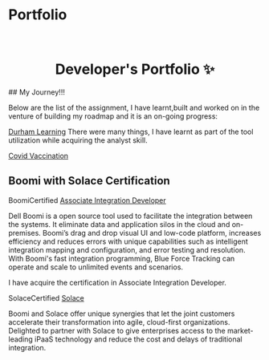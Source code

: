 # Portfolio
<!-- PROJECT LOGO -->
<br />
<p align="center">
  <h1 align="center">Developer's Portfolio ✨</h1>
## My Journey!!!


Below are the list of the assignment, I have learnt,built and worked on in the venture of building my roadmap and it is an on-going progress:

[Durham Learning](https://github.com/ParvinderKaur014/DATA1202_Assignment5)
There were many things, I have learnt as part of the tool utilization while acquiring the analyst skill.

[Covid Vaccination](https://github.com/ParvinderKaur014/Portfolio/blob/main/Covid-19%20World%20Vaccination%20Executive%20Summary.PNG)

## Boomi with Solace Certification
BoomiCertified
[Associate Integration Developer](https://github.com/ParvinderKaur014/Portfolio/blob/main/Boomi%20Certification.PNG)

Dell Boomi is a open source tool used to facilitate the integration between the systems. It eliminate data and application silos in the cloud and on-premises. Boomi’s drag and drop visual UI and low-code platform, increases efficiency and reduces errors with unique capabilities such as intelligent integration mapping and configuration, and error testing and resolution.
With Boomi's fast integration programming, Blue Force Tracking can operate and scale to unlimited events and scenarios.

I have acquire the certification in Associate Integration Developer.

SolaceCertified
[Solace](https://www.credly.com/badges/c5e05755-97a7-43b7-b3ea-49fee4b16799?source=linked_in_profile)

Boomi and Solace offer unique synergies that let the joint customers accelerate their transformation into agile, cloud-first organizations. Delighted to partner with Solace to give enterprises access to the market-leading iPaaS technology and reduce the cost and delays of traditional integration.



